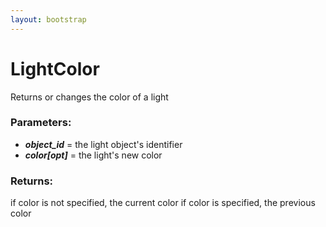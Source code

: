 ```yaml
---
layout: bootstrap
---
```


# LightColor

Returns or changes the color of a light
          

### Parameters:

- ***object_id*** = the light object's identifier
- ***color[opt]*** = the light's new color
        

### Returns:


if color is not specified, the current color 
if color is specified, the previous color
        


